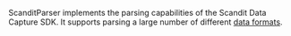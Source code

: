 ScanditParser implements the parsing capabilities of the Scandit Data Capture SDK. It supports parsing a large number of different [data formats](https://docs.scandit.com/data-capture-sdk/react-native/parser/formats.html).